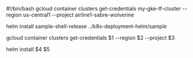 #!/bin/bash
gcloud container clusters get-credentials my-gke-tf-cluster --region us-central1 --project airline1-sabre-wolverine

helm install sample-shell-release ../k8s-deployment-helm/sample

gcloud container clusters get-credentials $1 --region $2 --project $3

helm install $4 $5